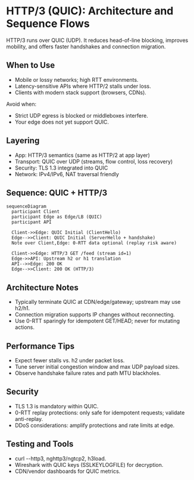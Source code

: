 # HTTP/3 (QUIC): Architecture and Sequence Flows

HTTP/3 runs over QUIC (UDP). It reduces head-of-line blocking, improves mobility, and offers faster handshakes and connection migration.

## When to Use
- Mobile or lossy networks; high RTT environments.
- Latency-sensitive APIs where HTTP/2 stalls under loss.
- Clients with modern stack support (browsers, CDNs).

Avoid when:
- Strict UDP egress is blocked or middleboxes interfere.
- Your edge does not yet support QUIC.

## Layering
- App: HTTP/3 semantics (same as HTTP/2 at app layer)
- Transport: QUIC over UDP (streams, flow control, loss recovery)
- Security: TLS 1.3 integrated into QUIC
- Network: IPv4/IPv6, NAT traversal friendly

## Sequence: QUIC + HTTP/3
```mermaid
sequenceDiagram
  participant Client
  participant Edge as Edge/LB (QUIC)
  participant API

  Client->>Edge: QUIC Initial (ClientHello)
  Edge-->>Client: QUIC Initial (ServerHello + handshake)
  Note over Client,Edge: 0-RTT data optional (replay risk aware)

  Client->>Edge: HTTP/3 GET /feed (stream id=1)
  Edge->>API: Upstream h2 or h1 translation
  API-->>Edge: 200 OK
  Edge-->>Client: 200 OK (HTTP/3)
```

## Architecture Notes
- Typically terminate QUIC at CDN/edge/gateway; upstream may use h2/h1.
- Connection migration supports IP changes without reconnecting.
- Use 0-RTT sparingly for idempotent GET/HEAD; never for mutating actions.

## Performance Tips
- Expect fewer stalls vs. h2 under packet loss.
- Tune server initial congestion window and max UDP payload sizes.
- Observe handshake failure rates and path MTU blackholes.

## Security
- TLS 1.3 is mandatory within QUIC.
- 0-RTT replay protections: only safe for idempotent requests; validate anti-replay.
- DDoS considerations: amplify protections and rate limits at edge.

## Testing and Tools
- curl --http3, nghttp3/ngtcp2, h3load.
- Wireshark with QUIC keys (SSLKEYLOGFILE) for decryption.
- CDN/vendor dashboards for QUIC metrics.